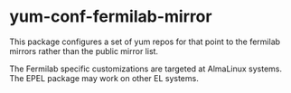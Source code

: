 # yum-conf-fermilab-mirror

This package configures a set of yum repos for that point to the fermilab mirrors rather than the public mirror list.

The Fermilab specific customizations are targeted at AlmaLinux systems.  The EPEL package may work on other EL systems.
